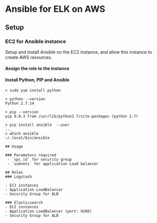 # Ansible for ELK on AWS

## Setup

### EC2 for Ansible instance
Setup and install Ansible on the EC2 instance, and allow this instance to create AWS resources.
#### Assign the role to the instance
#### Install Python, PIP and Ansible
```
> sudo yum install python

> python --version
Python 2.7.14

> pip --version
pip 9.0.3 from /usr/lib/python2.7/site-packages (python 2.7)

> pip install ansible  --user
...
> which ansible
~/.local/bin/ansible

## Usage

### Parameters required
 - `vpc_id` for security group
 - `subnets` for application Load balancer

## Roles
### Logstash

- EC2 instances
- Application LoadBalancer
- Security Group for ALB

### Elasticsearch
- EC2 instances
- Application LoadBalancer (port: 9200)
- Security Group for ALB
